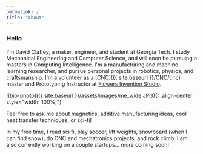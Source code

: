 ```yaml
---
permalink: /
title: "About"
---
```


### Hello

I'm David Claffey, a maker, engineer, and student at Georgia Tech. I study Mechanical Engineering and Computer Science, and will soon be pursuing a masters in Computing Intelligence. I'm a manufacturing and machine learning researcher, and pursue personal projects in robotics, physics, and craftsmanship. I'm a volunteer as a [CNC]({{ site.baseurl }}/CNC/cnc) master and Prototyping Instructor at [Flowers Invention Studio](https://inventionstudio.gatech.edu/).

![bio-photo]({{ site.baseurl }}/assets/images/me_wide.JPG){: .align-center style="width: 100%;"}

Feel free to ask me about magnetics, additive manufacturing ideas, cool heat transfer techniques, or sci-fi!

In my free time, I read sci fi, play soccer, lift weights, snowboard (when I can find snow), do CNC and mechatronics projects, and rock climb. I am also currently working on a couple startups... more coming soon!
